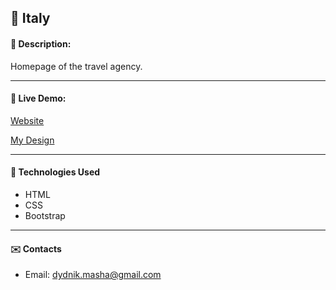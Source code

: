 ## :pushpin: Italy
#### :memo: Description: 
Homepage of the travel agency.
___

#### :link: Live Demo: 
[Website](https://marydyd.github.io/WEBSTUDIO/)

[My Design](https://www.figma.com/file/Imw2Z5rZJfcdEJsAiefXRS/Untitled?type=design&node-id=0%3A1&t=pSh8cvy4CRW0fFQE-1)
___

#### :rocket: Technologies Used

* HTML
* CSS
* Bootstrap
___

#### :envelope: Contacts
* Email: [dydnik.masha@gmail.com](mailto:dydnik.masha@gmail.com)
